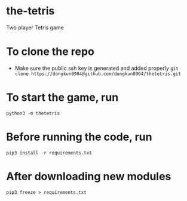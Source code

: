 # the-tetris
Two player Tetris game

# To clone the repo
- Make sure the public ssh key is generated and added properly
```git clone https://dongkun0904@github.com/dongkun0904/thetetris.git```

# To start the game, run
```python3 -m thetetris```

# Before running the code, run
```pip3 install -r requirements.txt```

# After downloading new modules
```pip3 freeze > requirements.txt```
